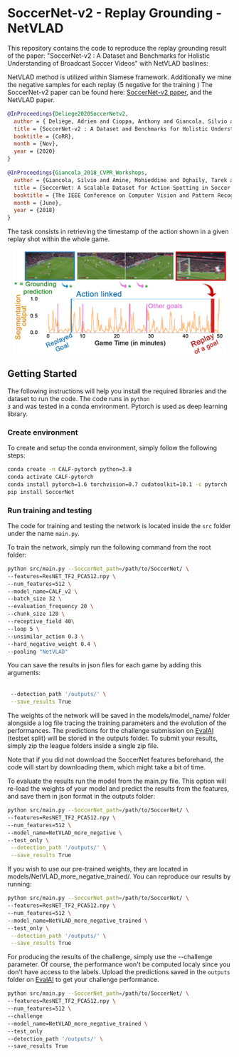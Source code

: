 # SoccerNet-v2 - Replay Grounding - NetVLAD

This repository contains the code to reproduce the replay grounding result of the paper: "SoccerNet-v2 : A Dataset and Benchmarks for Holistic Understanding of Broadcast Soccer Videos" with NetVLAD baslines:

 NetVLAD method is utilized within Siamese framework. Additionally we mine the negative samples for each replay (5 negative for the training ) The SoccerNet-v2 paper can be found here: [SoccerNet-v2 paper](https://arxiv.org/pdf/2011.13367.pdf), and the NetVLAD paper.

```bibtex
@InProceedings{Deliege2020SoccerNetv2,
  author = { Deliège, Adrien and Cioppa, Anthony and Giancola, Silvio and Seikavandi, Meisam J. and Dueholm, Jacob V. and Nasrollahi, Kamal and Ghanem, Bernard and Moeslund, Thomas B. and Van Droogenbroeck, Marc},
  title = {SoccerNet-v2 : A Dataset and Benchmarks for Holistic Understanding of Broadcast Soccer Videos},
  booktitle = {CoRR},
  month = {Nov},
  year = {2020}
}
```



```bibtex
@InProceedings{Giancola_2018_CVPR_Workshops,
  author = {Giancola, Silvio and Amine, Mohieddine and Dghaily, Tarek and Ghanem, Bernard},
  title = {SoccerNet: A Scalable Dataset for Action Spotting in Soccer Videos},
  booktitle = {The IEEE Conference on Computer Vision and Pattern Recognition (CVPR) Workshops},
  month = {June},
  year = {2018}
}
```

The task consists in retrieving the timestamp of the action shown in a
given replay shot within the whole game. 

<p align="center"><img src="Images/qualitative_replay.png" width="480"></p>

<!-- For more information about the CALF method, check out our presentation video. To see more of our work, subscribe to our YouTube channel [__Acad AI Research__](https://www.youtube.com/channel/UCYkYA7OwnM07Cx78iZ6RHig?sub_confirmation=1)

<a href="https://www.youtube.com/watch?v=51cyRDcmO00">
<p align="center"><img src="img/Miniature-context-YouTube.png" width="720"></p>
</a>
 -->
## Getting Started

The following instructions will help you install the required libraries and the dataset to run the code. The code runs in <code>python 3</code> and was tested in a conda environment. Pytorch is used as deep learning library. 


### Create environment

To create and setup the conda environment, simply follow the following steps:

```bash
conda create -n CALF-pytorch python=3.8
conda activate CALF-pytorch
conda install pytorch=1.6 torchvision=0.7 cudatoolkit=10.1 -c pytorch
pip install SoccerNet
```



### Run training and testing

The code for training and testing the network is located inside the <code>src</code> folder under the name <code>main.py</code>. 

To train the network, simply run the following command from the root folder:

```bash
python src/main.py --SoccerNet_path=/path/to/SoccerNet/ \
--features=ResNET_TF2_PCA512.npy \
--num_features=512 \
--model_name=CALF_v2 \
--batch_size 32 \
--evaluation_frequency 20 \
--chunk_size 120 \
--receptive_field 40\
--loop 5 \
--unsimilar_action 0.3 \
--hard_negative_weight 0.4 \
--pooling "NetVLAD"
```
You can save the results in json files for each game by adding this arguments:

```bash 

 --detection_path '/outputs/' \
 --save_results True
```
The weights of the network will be saved in the models/model_name/ folder alongside a log file tracing the training parameters and the evolution of the performances. The predictions for the challenge submission on [EvalAI](https://eval.ai/web/challenges/challenge-page/761/overview) (testset split) will be stored in the outputs folder. To submit your results, simply zip the league folders inside a single zip file.

Note that if you did not download the SoccerNet features beforehand, the code will start by downloading them, which might take a bit of time.


To evaluate the results run the model from the main.py file. This option will re-load the weights of your model and predict the results from the features, and save them in json format in the outputs folder:

```bash
python src/main.py --SoccerNet_path=/path/to/SoccerNet/ \
--features=ResNET_TF2_PCA512.npy \
--num_features=512 \
--model_name=NetVLAD_more_negative \
--test_only \
 --detection_path '/outputs/' \
 --save_results True
```


If you wish to use our pre-trained weights, they are located in models/NetVLAD_more_negative_trained/. You can reproduce our results by running:

```bash
python src/main.py --SoccerNet_path=/path/to/SoccerNet/ \
--features=ResNET_TF2_PCA512.npy \
--num_features=512 \
--model_name=NetVLAD_more_negative_trained \
--test_only \
 --detection_path '/outputs/' \
 --save_results True
```

For producing the results of the challenge, simply use the --challenge parameter. Of course, the performance won't be computed localy since you don't have access to the labels. Upload the predictions saved in the <code>outputs</code> folder on [EvalAI](https://eval.ai/web/challenges/challenge-page/761/overview) to get your challenge performance.

```bash
python src/main.py --SoccerNet_path=/path/to/SoccerNet/ \
--features=ResNET_TF2_PCA512.npy \
--num_features=512 \
--challenge
--model_name=NetVLAD_more_negative_trained \
--test_only
--detection_path '/outputs/' \
--save_results True
``` 

